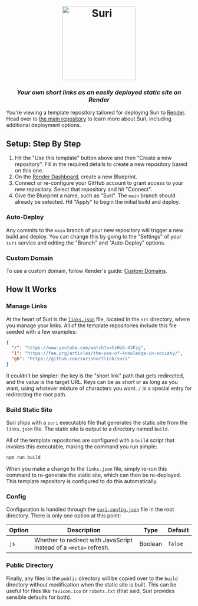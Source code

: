 <h1 align="center" width="100%">
  <img src="https://raw.githubusercontent.com/surishortlink/suri/HEAD/logo.png" width="200" alt="Suri" />
</h1>

<h3 align="center" width="100%">
  <i>Your own short links as an easily deployed static site on Render</i>
</h3>

You're viewing a template repository tailored for deploying Suri to
[Render](https://render.com/). Head over to
[the main repository](https://github.com/surishortlink/suri) to learn more about
Suri, including additional deployment options.

## Setup: Step By Step

1. Hit the "Use this template" button above and then "Create a new repository".
   Fill in the required details to create a new repository based on this one.
2. On the [Render Dashboard](https://dashboard.render.com/), create a new
   Blueprint.
3. Connect or re-configure your GitHub account to grant access to your new
   repository. Select that repository and hit "Connect".
4. Give the Blueprint a name, such as "Suri". The `main` branch should already
   be selected. Hit "Apply" to begin the initial build and deploy.

### Auto-Deploy

Any commits to the `main` branch of your new repository will trigger a new build
and deploy. You can change this by going to the "Settings" of your `suri`
service and editing the "Branch" and "Auto-Deploy" options.

### Custom Domain

To use a custom domain, follow Render's guide:
[Custom Domains](https://docs.render.com/custom-domains).

## How It Works

### Manage Links

At the heart of Suri is the [`links.json`](src/links.json) file, located in the
`src` directory, where you manage your links. All of the template repositories
include this file seeded with a few examples:

```json
{
  "/": "https://www.youtube.com/watch?v=CsHiG-43Fzg",
  "1": "https://fee.org/articles/the-use-of-knowledge-in-society/",
  "gh": "https://github.com/surishortlink/suri"
}
```

It couldn't be simpler: the key is the "short link" path that gets redirected,
and the value is the target URL. Keys can be as short or as long as you want,
using whatever mixture of characters you want. `/` is a special entry for
redirecting the root path.

### Build Static Site

Suri ships with a `suri` executable file that generates the static site from the
`links.json` file. The static site is output to a directory named `build`.

All of the template repositories are configured with a `build` script that
invokes this executable, making the command you run simple:

```bash
npm run build
```

When you make a change to the `links.json` file, simply re-run this command to
re-generate the static site, which can then be re-deployed. This template
repository is configured to do this automatically.

### Config

Configuration is handled through the [`suri.config.json`](suri.config.json) file
in the root directory. There is only one option at this point:

| Option | Description                                                        | Type    | Default |
| ------ | ------------------------------------------------------------------ | ------- | ------- |
| `js`   | Whether to redirect with JavaScript instead of a `<meta>` refresh. | Boolean | `false` |

### Public Directory

Finally, any files in the `public` directory will be copied over to the `build`
directory without modification when the static site is built. This can be useful
for files like `favicon.ico` or `robots.txt` (that said, Suri provides sensible
defaults for both).
